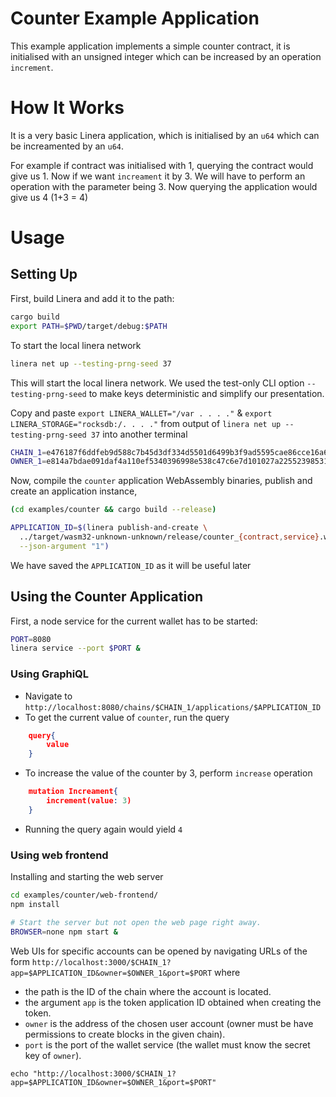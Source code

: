 <!-- cargo-rdme start -->

# Counter Example Application

This example application implements a simple counter contract, it is initialised with an 
unsigned integer which can be increased by an operation `increment`.

# How It Works

It is a very basic Linera application, which is initialised by an `u64` which can be increamented 
by an `u64`.

For example if contract was initialised with 1, querying the contract would give us 1. Now if we want 
`increament` it by 3. We will have to perform an operation with the parameter being 3. Now querying the
application would give us 4 (1+3 = 4)

# Usage

## Setting Up

First, build Linera and add it to the path:

```bash
cargo build
export PATH=$PWD/target/debug:$PATH
```

To start the local linera network

```bash
linera net up --testing-prng-seed 37
```

This will start the local linera network. We used the
test-only CLI option `--testing-prng-seed` to make keys deterministic and simplify our
presentation.

Copy and paste `export LINERA_WALLET="/var . . . ."` & `export LINERA_STORAGE="rocksdb:/. . . ."` from output of `linera net up --testing-prng-seed 37` into another terminal

```bash
CHAIN_1=e476187f6ddfeb9d588c7b45d3df334d5501d6499b3f9ad5595cae86cce16a65
OWNER_1=e814a7bdae091daf4a110ef5340396998e538c47c6e7d101027a225523985316
```

Now, compile the `counter` application WebAssembly binaries, publish and create an application instance,

```bash
(cd examples/counter && cargo build --release)

APPLICATION_ID=$(linera publish-and-create \
  ../target/wasm32-unknown-unknown/release/counter_{contract,service}.wasm \
  --json-argument "1")
```

We have saved the `APPLICATION_ID` as it will be useful later

## Using the Counter Application

First, a node service for the current wallet has to be started:

```bash
PORT=8080
linera service --port $PORT &
```

### Using GraphiQL

- Navigate to `http://localhost:8080/chains/$CHAIN_1/applications/$APPLICATION_ID`
- To get the current value of `counter`, run the query
```json
    query{
        value
    }
```
- To increase the value of the counter by 3, perform `increase` operation
```json
    mutation Increament{
        increment(value: 3)
    }
```
- Running the query again would yield `4`


### Using web frontend

Installing and starting the web server 

```bash
cd examples/counter/web-frontend/
npm install

# Start the server but not open the web page right away.
BROWSER=none npm start &
```

Web UIs for specific accounts can be opened by navigating URLs of the form
`http://localhost:3000/$CHAIN_1?app=$APPLICATION_ID&owner=$OWNER_1&port=$PORT` where
- the path is the ID of the chain where the account is located.
- the argument `app` is the token application ID obtained when creating the token.
- `owner` is the address of the chosen user account (owner must be have permissions to create blocks in the given chain).
- `port` is the port of the wallet service (the wallet must know the secret key of `owner`).


`echo "http://localhost:3000/$CHAIN_1?app=$APPLICATION_ID&owner=$OWNER_1&port=$PORT"`

<!-- cargo-rdme end -->
